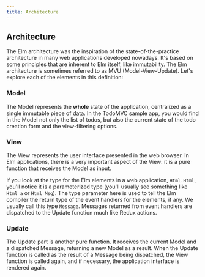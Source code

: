 ```yaml
---
title: Architecture
---
```


## Architecture

The Elm architecture was the inspiration of the state-of-the-practice architecture in many web applications developed nowadays. It's based on some principles that are inherent to Elm itself, like immutability. The Elm architecture is sometimes referred to as MVU (Model-View-Update). Let's explore each of the elements in this definition:

### Model

The Model represents the **whole** state of the application, centralized as a single immutable piece of data. In the TodoMVC sample app, you would find in the Model not only the list of todos, but also the current state of the todo creation form and the view-filtering options.

### View

The View represents the user interface presented in the web browser. In Elm applications, there is a very important aspect of the View: it is a pure function that receives the Model as input.

If you look at the type for the Elm elements in a web application, `Html.Html`, you'll notice it is a parameterized type (you'll usually see something like `Html a` or `Html Msg`). The type parameter here is used to tell the Elm compiler the return type of the event handlers for the elements, if any. We usually call this type `Message`. Messages returned from event handlers are dispatched to the Update function much like Redux actions.

### Update

The Update part is another pure function. It receives the current Model and a dispatched Message, returning a new Model as a result. When the Update function is called as the result of a Message being dispatched, the View function is called again, and if necessary, the application interface is rendered again.
